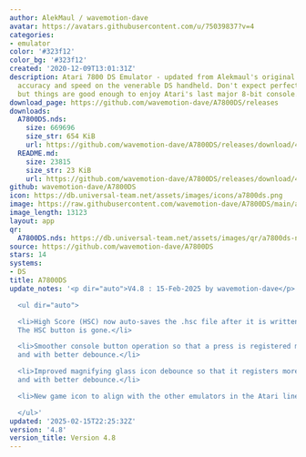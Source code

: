 ```yaml
---
author: AlekMaul / wavemotion-dave
avatar: https://avatars.githubusercontent.com/u/75039837?v=4
categories:
- emulator
color: '#323f12'
color_bg: '#323f12'
created: '2020-12-09T13:01:31Z'
description: Atari 7800 DS Emulator - updated from Alekmaul's original. Striving for
  accuracy and speed on the venerable DS handheld. Don't expect perfect emulation
  but things are good enough to enjoy Atari's last major 8-bit console.
download_page: https://github.com/wavemotion-dave/A7800DS/releases
downloads:
  A7800DS.nds:
    size: 669696
    size_str: 654 KiB
    url: https://github.com/wavemotion-dave/A7800DS/releases/download/4.8/A7800DS.nds
  README.md:
    size: 23815
    size_str: 23 KiB
    url: https://github.com/wavemotion-dave/A7800DS/releases/download/4.8/README.md
github: wavemotion-dave/A7800DS
icon: https://db.universal-team.net/assets/images/icons/a7800ds.png
image: https://raw.githubusercontent.com/wavemotion-dave/A7800DS/main/arm9/gfx/bgTop.png
image_length: 13123
layout: app
qr:
  A7800DS.nds: https://db.universal-team.net/assets/images/qr/a7800ds-nds.png
source: https://github.com/wavemotion-dave/A7800DS
stars: 14
systems:
- DS
title: A7800DS
update_notes: '<p dir="auto">V4.8 : 15-Feb-2025 by wavemotion-dave</p>

  <ul dir="auto">

  <li>High Score (HSC) now auto-saves the .hsc file after it is written by the game.
  The HSC button is gone.</li>

  <li>Smoother console button operation so that a press is registered more consistently
  and with better debounce.</li>

  <li>Improved magnifying glass icon debounce so that it registers more consistently
  and with better debounce.</li>

  <li>New game icon to align with the other emulators in the Atari lineup on the DS.</li>

  </ul>'
updated: '2025-02-15T22:25:32Z'
version: '4.8'
version_title: Version 4.8
---
```


